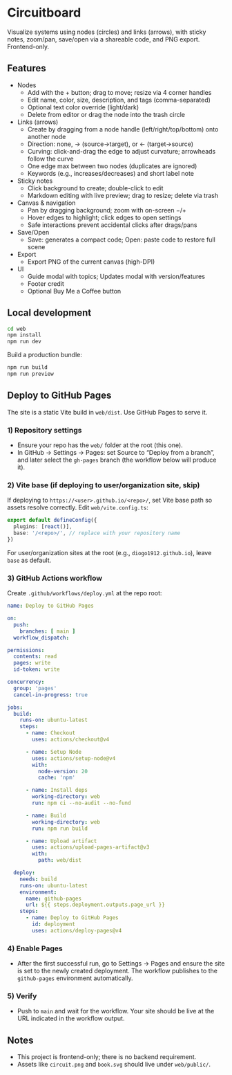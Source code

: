 # Circuitboard

Visualize systems using nodes (circles) and links (arrows), with sticky notes, zoom/pan, save/open via a shareable code, and PNG export. Frontend-only.

## Features

- Nodes
  - Add with the + button; drag to move; resize via 4 corner handles
  - Edit name, color, size, description, and tags (comma-separated)
  - Optional text color override (light/dark)
  - Delete from editor or drag the node into the trash circle
- Links (arrows)
  - Create by dragging from a node handle (left/right/top/bottom) onto another node
  - Direction: none, → (source→target), or ← (target→source)
  - Curving: click-and-drag the edge to adjust curvature; arrowheads follow the curve
  - One edge max between two nodes (duplicates are ignored)
  - Keywords (e.g., increases/decreases) and short label note
- Sticky notes
  - Click background to create; double-click to edit
  - Markdown editing with live preview; drag to resize; delete via trash
- Canvas & navigation
  - Pan by dragging background; zoom with on-screen −/+
  - Hover edges to highlight; click edges to open settings
  - Safe interactions prevent accidental clicks after drags/pans
- Save/Open
  - Save: generates a compact code; Open: paste code to restore full scene
- Export
  - Export PNG of the current canvas (high-DPI)
- UI
  - Guide modal with topics; Updates modal with version/features
  - Footer credit
  - Optional Buy Me a Coffee button

## Local development

```bash
cd web
npm install
npm run dev
```

Build a production bundle:

```bash
npm run build
npm run preview
```

## Deploy to GitHub Pages

The site is a static Vite build in `web/dist`. Use GitHub Pages to serve it.

### 1) Repository settings

- Ensure your repo has the `web/` folder at the root (this one).
- In GitHub → Settings → Pages: set Source to “Deploy from a branch”, and later select the `gh-pages` branch (the workflow below will produce it).

### 2) Vite base (if deploying to user/organization site, skip)

If deploying to `https://<user>.github.io/<repo>/`, set Vite base path so assets resolve correctly. Edit `web/vite.config.ts`:

```ts
export default defineConfig({
  plugins: [react()],
  base: '/<repo>/', // replace with your repository name
})
```

For user/organization sites at the root (e.g., `diogo1912.github.io`), leave `base` as default.

### 3) GitHub Actions workflow

Create `.github/workflows/deploy.yml` at the repo root:

```yaml
name: Deploy to GitHub Pages

on:
  push:
    branches: [ main ]
  workflow_dispatch:

permissions:
  contents: read
  pages: write
  id-token: write

concurrency:
  group: 'pages'
  cancel-in-progress: true

jobs:
  build:
    runs-on: ubuntu-latest
    steps:
      - name: Checkout
        uses: actions/checkout@v4

      - name: Setup Node
        uses: actions/setup-node@v4
        with:
          node-version: 20
          cache: 'npm'

      - name: Install deps
        working-directory: web
        run: npm ci --no-audit --no-fund

      - name: Build
        working-directory: web
        run: npm run build

      - name: Upload artifact
        uses: actions/upload-pages-artifact@v3
        with:
          path: web/dist

  deploy:
    needs: build
    runs-on: ubuntu-latest
    environment:
      name: github-pages
      url: ${{ steps.deployment.outputs.page_url }}
    steps:
      - name: Deploy to GitHub Pages
        id: deployment
        uses: actions/deploy-pages@v4
```

### 4) Enable Pages

- After the first successful run, go to Settings → Pages and ensure the site is set to the newly created deployment. The workflow publishes to the `github-pages` environment automatically.

### 5) Verify

- Push to `main` and wait for the workflow. Your site should be live at the URL indicated in the workflow output.

## Notes

- This project is frontend-only; there is no backend requirement.
- Assets like `circuit.png` and `book.svg` should live under `web/public/`.
